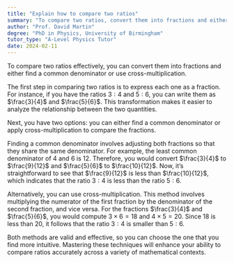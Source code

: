 ```yaml
---
title: "Explain how to compare two ratios"
summary: "To compare two ratios, convert them into fractions and either find a common denominator or use cross-multiplication to determine which ratio is larger."
author: "Prof. David Martin"
degree: "PhD in Physics, University of Birmingham"
tutor_type: "A-Level Physics Tutor"
date: 2024-02-11
---
```


To compare two ratios effectively, you can convert them into fractions and either find a common denominator or use cross-multiplication.

The first step in comparing two ratios is to express each one as a fraction. For instance, if you have the ratios $3:4$ and $5:6$, you can write them as $\frac{3}{4}$ and $\frac{5}{6}$. This transformation makes it easier to analyze the relationship between the two quantities.

Next, you have two options: you can either find a common denominator or apply cross-multiplication to compare the fractions. 

Finding a common denominator involves adjusting both fractions so that they share the same denominator. For example, the least common denominator of $4$ and $6$ is $12$. Therefore, you would convert $\frac{3}{4}$ to $\frac{9}{12}$ and $\frac{5}{6}$ to $\frac{10}{12}$. Now, it’s straightforward to see that $\frac{9}{12}$ is less than $\frac{10}{12}$, which indicates that the ratio $3:4$ is less than the ratio $5:6$.

Alternatively, you can use cross-multiplication. This method involves multiplying the numerator of the first fraction by the denominator of the second fraction, and vice versa. For the fractions $\frac{3}{4}$ and $\frac{5}{6}$, you would compute $3 \times 6 = 18$ and $4 \times 5 = 20$. Since $18$ is less than $20$, it follows that the ratio $3:4$ is smaller than $5:6$.

Both methods are valid and effective, so you can choose the one that you find more intuitive. Mastering these techniques will enhance your ability to compare ratios accurately across a variety of mathematical contexts.
    
